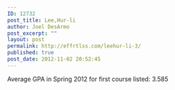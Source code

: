 ```yaml
---
ID: 12732
post_title: Lee,Hur-li
author: Joel DesArmo
post_excerpt: ""
layout: post
permalink: http://effrtlss.com/leehur-li-3/
published: true
post_date: 2012-11-02 20:52:45
---
```

<p>Average GPA in Spring 2012 for first course listed: 3.585</p>